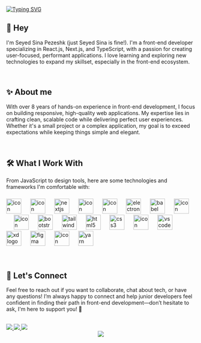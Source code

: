 [![Typing SVG](https://readme-typing-svg.herokuapp.com?font=Source+Code+Pro&weight=500&duration=3000&pause=1200&color=FFC83D&width=500&height=60&lines=For+innovative+front-end+solutions;For+functional+and+modern+UIs;For+creating+optimized+React+projects;For+mentorship+and+guidance;For+scalable+web+applications)](https://git.io/typing-svg)

## 👋 Hey
<!--
**seyyed-sina/seyyed-sina** is a ✨ _special_ ✨ repository because its `README.md` (this file) appears on your GitHub profile.

Here are some ideas to get you started:

- 🔭 I’m currently working on ...
- 🌱 I’m currently learning ...
- 👯 I’m looking to collaborate on ...
- 🤔 I’m looking for help with ...
- 💬 Ask me about ...
- 📫 How to reach me: ...
- 😄 Pronouns: ...
- ⚡ Fun fact: ...
-->



<p align="left">I'm Seyed Sina Pezeshk (just Seyed Sina is fine!). I'm a front-end developer specializing in React.js, Next.js, and TypeScript, with a passion for creating user-focused, performant applications. I love learning and exploring new technologies to expand my skillset, especially in the front-end ecosystem.</p>


<br/>

###

<h2 align="left">✨ About me</h2>


<p align="left">With over 8 years of hands-on experience in front-end development, I focus on building responsive, high-quality web applications. My expertise lies in crafting clean, scalable code while delivering perfect user experiences. Whether it's a small project or a complex application, my goal is to exceed expectations while keeping things simple and elegant.</p>

<br/>

###
<h2 align="left">🛠️ What I Work With</h2>


<p align="left">From JavaScript to design tools, here are some technologies and frameworks I'm comfortable with:</p>

###

<div align="left">
  <img src="https://techstack-generator.vercel.app/js-icon.svg" alt="icon" height="40" alt="javascript logo" />
<!--   <img src="https://cdn.jsdelivr.net/gh/devicons/devicon/icons/javascript/javascript-original.svg" height="40" alt="javascript logo"  /> -->
  <img width="16" />
  <img src="https://techstack-generator.vercel.app/react-icon.svg" alt="icon" height="40" alt="react logo" />
<!--   <img src="https://cdn.jsdelivr.net/gh/devicons/devicon/icons/react/react-original.svg" height="40" alt="react logo"  /> -->
  <img width="16" />
  <img src="https://cdn.jsdelivr.net/gh/devicons/devicon/icons/nextjs/nextjs-original.svg" height="40" alt="nextjs logo"  />
  <img width="16" />
  <img src="https://techstack-generator.vercel.app/ts-icon.svg" alt="icon" height="40" alt="ts logo" />
<!--   <img src="https://cdn.jsdelivr.net/gh/devicons/devicon/icons/typescript/typescript-original.svg" height="40" alt="typescript logo"  /> -->
  <img width="16" />
  <img src="https://techstack-generator.vercel.app/redux-icon.svg" alt="icon" height="40" alt="redux logo" />
  <img width="16" />
  <img src="https://cdn.jsdelivr.net/gh/devicons/devicon/icons/electron/electron-original.svg" height="40" alt="electron logo"  />
  <img width="16" />
  <img src="https://cdn.jsdelivr.net/gh/devicons/devicon/icons/babel/babel-original.svg" height="40" alt="babel logo"  />
  <img width="16" />
  <img src="https://techstack-generator.vercel.app/restapi-icon.svg" alt="icon" height="40" alt="restapi logo" />
  <img width="16" />
  <img src="https://techstack-generator.vercel.app/webpack-icon.svg" alt="icon" height="40" alt="webpack logo" />
<!--   <img src="https://cdn.jsdelivr.net/gh/devicons/devicon/icons/webpack/webpack-original.svg" height="40" alt="webpack logo"  /> -->
  <img width="16" />
  <img src="https://cdn.jsdelivr.net/gh/devicons/devicon/icons/bootstrap/bootstrap-original.svg" height="40" alt="bootstrap logo"  />
  <img width="16" />
  <img src="https://cdn.jsdelivr.net/gh/devicons/devicon/icons/tailwindcss/tailwindcss-original.svg" height="40" alt="tailwindcss logo"  />
  <img width="16" />
  <img src="https://cdn.jsdelivr.net/gh/devicons/devicon/icons/html5/html5-original.svg" height="40" alt="html5 logo"  />
  <img width="16" />
  <img src="https://cdn.jsdelivr.net/gh/devicons/devicon/icons/css3/css3-original.svg" height="40" alt="css3 logo"  />
  <img width="16" />
  <img src="https://techstack-generator.vercel.app/sass-icon.svg" alt="icon" height="40" alt="sass logo" />
<!--   <img src="https://cdn.jsdelivr.net/gh/devicons/devicon/icons/sass/sass-original.svg" height="40" alt="sass logo"  /> -->
  <img width="16" />
  <img src="https://cdn.jsdelivr.net/gh/devicons/devicon/icons/vscode/vscode-original.svg" height="40" alt="vscode logo"  />
  <img width="16" />
  <img src="https://cdn.jsdelivr.net/gh/devicons/devicon/icons/xd/xd-plain.svg" height="40" alt="xd logo"  />
  <img width="16" />
  <img src="https://cdn.jsdelivr.net/gh/devicons/devicon/icons/figma/figma-original.svg" height="40" alt="figma logo"  />
  <img width="16" />
  <img src="https://techstack-generator.vercel.app/prettier-icon.svg" alt="icon" height="40" alt="prettier logo" />
  <img width="16" />
  <img src="https://cdn.jsdelivr.net/gh/devicons/devicon/icons/yarn/yarn-original.svg" height="40" alt="yarn logo"  />
</div>
<br/>
<br/>

###

<h2 align="left">💬 Let's Connect</h2> 
<p align="left">Feel free to reach out if you want to collaborate, chat about tech, or have any questions! I’m always happy to connect and help junior developers feel confident in finding their path in front-end development—don’t hesitate to ask, I'm here to support you! 🌱</p>
<br/>
<div align="left"> 
  <a href="mailto:seyed.sina.pezeshk@gmail.com" target="_blank">   <img src="https://img.shields.io/badge/Email-D14836?style=for-the-badge&logo=gmail&logoColor=white" /> </a> 
  <a href="https://www.linkedin.com/in/seyed-sina/" target="_blank"> <img src="https://img.shields.io/badge/LinkedIn-0077B5?style=for-the-badge&logo=linkedin&logoColor=white" /> </a>
  <a href="https://t.me/Seyyed_Sina" target="_blank"> <img src="https://img.shields.io/badge/Telegram-2CA5E0?style=for-the-badge&logo=telegram&logoColor=white" /> </a>
</div>

<div align="center"> <img src="https://profile-counter.glitch.me/spostad7/count.svg?" /> </div>
<br/>

###

